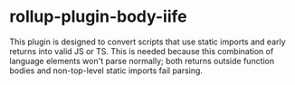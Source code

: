rollup-plugin-body-iife
=======================

This plugin is designed to convert scripts that use static imports and early returns into valid JS or TS.
This is needed because this combination of language elements won't parse normally; both returns outside function bodies and non-top-level static imports fail parsing.